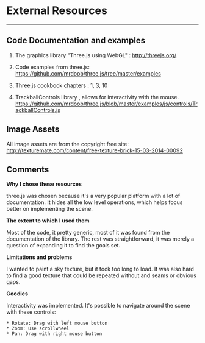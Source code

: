 # External Resources
----------------------------------
## Code Documentation and examples ##

1. The graphics library "Three.js using WebGL" : http://threejs.org/

2. Code examples from three.js: https://github.com/mrdoob/three.js/tree/master/examples

3. Three.js cookbook chapters : 1, 3, 10

4. TrackballControls library , allows for interactivity with the mouse. https://github.com/mrdoob/three.js/blob/master/examples/js/controls/TrackballControls.js


## Image Assets ##

All image assets are from the copyright free site: http://texturemate.com/content/free-texture-brick-15-03-2014-00092

## Comments ##

**Why I chose these resources**

three.js was chosen because it's a very popular platform with a lot of documentation. It hides all the low level operations, which helps  focus better on implementing the scene.

**The extent to which I used them**

Most of the code, it pretty generic, most of it was found from the documentation of the library. The rest was straightforward, it was merely a question of expanding it to find the goals set.

**Limitations and problems**

I wanted to paint a sky texture, but it took too long to load. It was also hard to find a good texture that could be repeated without and seams or obvious gaps.

**Goodies**

Interactivity was implemented. It's possible to navigate around the scene with these 
controls:
    
	* Rotate: Drag with left mouse button
	* Zoom: Use scrollwheel
	* Pan: Drag with right mouse button